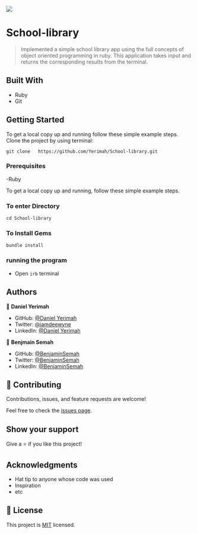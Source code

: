 ![](https://img.shields.io/badge/Microverse-blueviolet)

# School-library

> Implemented a simple school library app using the full concepts of object oriented programming in ruby. This application takes input and returns the corresponding results from the terminal.


## Built With

- Ruby
- Git


## Getting Started
To get a local copy up and running follow these simple example steps.
Clone the project by using terminal:
```
git clone   https://github.com/Yerimah/School-library.git
```
### Prerequisites
-Ruby


To get a local copy up and running, follow these simple example steps.

### To enter Directory

`cd School-library`

### To Install Gems

`bundle install`

### running the program
- Open `irb` terminal


## Authors

👤 **Daniel Yerimah**
- GitHub: [@Daniel Yerimah](https://github.com/yerimah)
- Twitter: [@iamdeewyne](https://twitter.com/iamdeewyne)
- LinkedIn: [@Daniel Yerimah](https://linkedin.com/in/daniel-yerimah)

👤 **Benjmain Semah**

- GitHub: [@BenjaminSemah](https://github.com/BenjaminSemah)
- Twitter: [@BenjaminSemah](https://twitter.com/BenjaminSemah)
- LinkedIn: [@BenjaminSemah](https://www.linkedin.com/in/benjaminsemah/)

## 🤝 Contributing

Contributions, issues, and feature requests are welcome!

Feel free to check the [issues page](../../issues/).

## Show your support

Give a ⭐️ if you like this project!

## Acknowledgments

- Hat tip to anyone whose code was used
- Inspiration
- etc

## 📝 License

This project is [MIT](./MIT.md) licensed.
